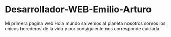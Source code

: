 # Desarrollador-WEB-Emilio-Arturo
Mi primera pagina web
Hola mundo 
salvemos al planeta 
nosotros somos los unicos herederos de la vida y por consiguiente nos corresponde cuidarla 
